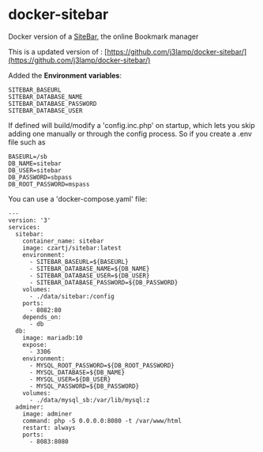 # docker-sitebar
Docker version of a  [SiteBar](http://sitebar.org), the online Bookmark manager

This is a updated version of : [https://github.com/j3lamp/docker-sitebar/](https://github.com/j3lamp/docker-sitebar/)

Added the **Environment variables**:

    SITEBAR_BASEURL
    SITEBAR_DATABASE_NAME
    SITEBAR_DATABASE_PASSWORD
    SITEBAR_DATABASE_USER

If defined will build/modify a 'config.inc.php' on startup,  which lets you skip adding one manually or through the config process.
So if you create a .env file such as
```
BASEURL=/sb
DB_NAME=sitebar
DB_USER=sitebar
DB_PASSWORD=sbpass
DB_ROOT_PASSWORD=mspass
```
You can use a 'docker-compose.yaml' file:
```
---
version: '3'
services:
  sitebar:
    container_name: sitebar
    image: czartj/sitebar:latest
    environment:
      - SITEBAR_BASEURL=${BASEURL}
      - SITEBAR_DATABASE_NAME=${DB_NAME}
      - SITEBAR_DATABASE_USER=${DB_USER}
      - SITEBAR_DATABASE_PASSWORD=${DB_PASSWORD}
    volumes:
      - ./data/sitebar:/config
    ports:
      - 8082:80
    depends_on:
      - db
  db:
    image: mariadb:10
    expose:
      - 3306
    environment:
      - MYSQL_ROOT_PASSWORD=${DB_ROOT_PASSWORD}
      - MYSQL_DATABASE=${DB_NAME}
      - MYSQL_USER=${DB_USER}
      - MYSQL_PASSWORD=${DB_PASSWORD}
    volumes:
      - ./data/mysql_sb:/var/lib/mysql:z
  adminer:
    image: adminer
    command: php -S 0.0.0.0:8080 -t /var/www/html
    restart: always
    ports:
      - 8083:8080
```

